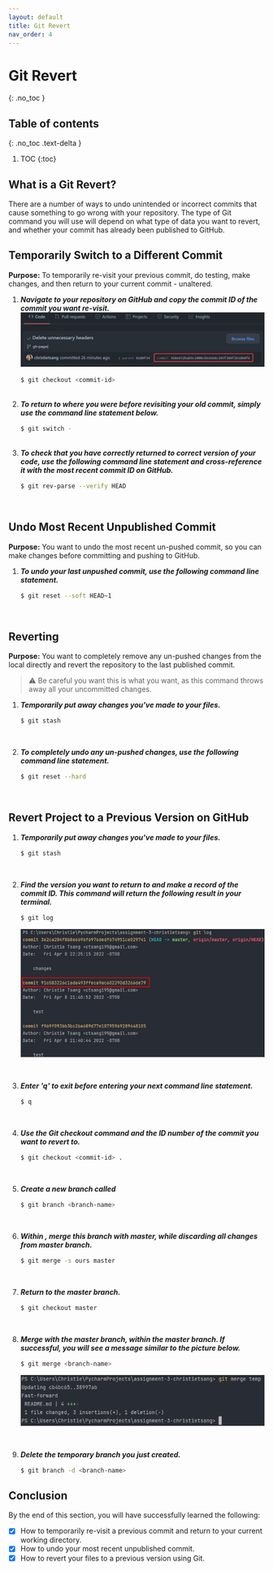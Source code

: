 ```yaml
---
layout: default
title: Git Revert
nav_order: 4
---
```


# Git Revert
{: .no_toc }

## Table of contents
{: .no_toc .text-delta }

1. TOC
{:toc}

## What is a Git Revert?

There are a number of ways to undo unintended or incorrect commits that cause something to go wrong
with your repository. The type of Git command you will use will depend on what type of data you want
to revert, and whether your commit has already been published to GitHub.

## Temporarily Switch to a Different Commit

**Purpose:** To temporarily re-visit your previous commit, do testing, make changes, and then return
to your current commit - unaltered.

1. ***Navigate to your repository on GitHub and copy the commit ID of the commit you want re-visit.***
   ![revert1.png](revert1.png)
   ```bash
   $ git checkout <commit-id>
   ```
   <br/>
2. ***To return to where you were before revisiting your old commit, simply use the command line statement below.***
   ```bash
   $ git switch -
   ```
   <br/>
3. ***To check that you have correctly returned to correct version of your code, use the 
   following command line statement and cross-reference it with the most recent commit ID on GitHub.***
   ```bash
   $ git rev-parse --verify HEAD
   ```
   <br/>

## Undo Most Recent Unpublished Commit

**Purpose:** You want to undo the most recent un-pushed commit, so you can make changes before 
committing and pushing to GitHub.

1. ***To undo your last unpushed commit, use the following command line statement.***
   ```bash
   $ git reset --soft HEAD~1
   ```
   <br/>

## Reverting
**Purpose:** You want to completely remove any un-pushed changes from the local directly and 
revert the repository to the last published commit.

> ⚠️ Be careful you want this is what you want, as this command  throws away all your uncommitted 
> changes.

1. ***Temporarily put away changes you've made to your files.***
   ```bash
   $ git stash
   ```
   <br/>

2. ***To completely undo any un-pushed changes, use the following command line statement.***
   ```bash
   $ git reset --hard
   ```
   <br/>

## Revert Project to a Previous Version on GitHub

1. ***Temporarily put away changes you've made to your files.***
   ```bash
   $ git stash
   ```
   <br/>
2. ***Find the version you want to return to and make a record of the commit ID.  This command 
   will return the following result in your terminal.***
   ```bash
   $ git log
   ```
   ![revert2.png](revert2.png)
   
   <br/>
3. ***Enter 'q' to exit before entering your next command line statement.***
   ```bash
   $ q
   ```
   <br/>
4. ***Use the Git checkout command and the ID number of the commit you want to revert to.***
   ```bash
   $ git checkout <commit-id> .
   ```
   <br/>
5. ***Create a new branch called <branch-name>***
   ```bash
   $ git branch <branch-name>
   ```
   <br/>
6. ***Within <branch-name>, merge this branch with master, while discarding all changes from master 
   branch.***
   ```bash
   $ git merge -s ours master
   ```
   <br/>
7. ***Return to the master branch.***
   ```bash
   $ git checkout master
   ```
   <br/>
8. ***Merge <branch-name> with the master branch, within the master branch. If successful, you 
   will see a message similar to the picture below.***
   ```bash
   $ git merge <branch-name>
   ```
   ![revert3.png](revert3.png)

   <br/>

9. ***Delete the temporary branch you just created.***
   ```bash
   $ git branch -d <branch-name>
   ```

## Conclusion
By the end of this section, you will have successfully learned the following:

- [x] How to temporarily re-visit a previous commit and return to your current working directory.
- [x] How to undo your most recent unpublished commit.
- [x] How to revert your files to a previous version using Git.
